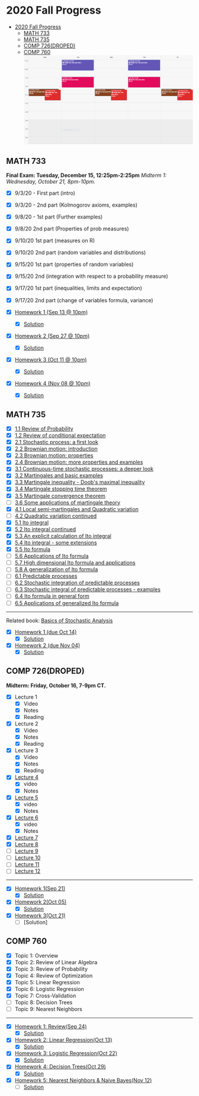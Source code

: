 # 2020 Fall Progress

- [2020 Fall Progress](#2020-fall-progress)
  - [MATH 733](#math-733)
  - [MATH 735](#math-735)
  - [COMP 726(DROPED)](#comp-726droped)
  - [COMP 760](#comp-760)
![Schedule](Schedule.PNG)

## MATH 733

**Final Exam: Tuesday, December 15, 12:25pm-2:25pm**
*Midterm 1: Wednesday, October 21, 8pm-10pm.*

- [x] 9/3/20 - First part (intro)
- [x] 9/3/20 - 2nd part (Kolmogorov axioms, examples)
- [x] 9/8/20 - 1st part (Further examples)
- [x] 9/8/20 2nd part (Properties of prob measures)
- [x] 9/10/20 1st part (measures on R)
- [x] 9/10/20 2nd part (random variables and distributions)
- [x] 9/15/20 1st part (properties of random variables)
- [x] 9/15/20 2nd (integration with respect to a probability measure)
- [x] 9/17/20 1st part (inequalities, limits and expectation)
- [x] 9/17/20 2nd part (change of variables formula, variance)

- [x] [Homework 1 (Sep 13 @ 10pm)](/MATH733/Homework1/hw_1.pdf)
  - [x] [Solution](/MATH733/Homework1/solution_1.pdf)
- [x] [Homework 2 (Sep 27 @ 10pm)](/MATH733/Homework2/hw_2.pdf)
  - [x] [Solution](/MATH733/Homework2/solution_2.pdf)
- [x] [Homework 3 (Oct 11 @ 10pm)](/MATH733/Homework3/hw_3.pdf)
  - [x] [Solution](/MATH733/Homework3/solution_3.pdf)
- [x] [Homework 4 (Nov 08 @ 10pm)](/MATH733/Homework4/hw_4.pdf)
  - [x] [Solution](/MATH733/Homework4/solution_4.pdf)

## MATH 735

- [x] [1.1 Review of Probability](/MATH735/1-01%20Review%20of%20Probability.pdf)
- [x] [1.2 Review of conditional expectation](/MATH735/1-01%20Review%20of%20conditional%20expectation.pdf)
- [x] [2.1 Stochastic process: a first look](/MATH735/2-01%20Stochastic%20Processes.pdf)
- [x] [2.2 Brownian motion: introduction](/MATH735/2-02%20Brownian%20motion.pdf)
- [x] [2.3 Brownian motion: properties](/MATH735/2-03%20Brownian%20motion%20-%20properties.pdf)
- [x] [2.4 Brownian motion: more properties and examples](/MATH735/2-04%20Brownian%20motion%20-%20more%20examples.pdf)
- [x] [3.1 Continuous-time stochastic processes: a deeper look](/MATH735/3-01%20A%20deeper%20look%20at%20continuous%20time%20stochastic%20processes.pdf)
- [x] [3.2 Martingales and basic examples](/MATH735/3-02%20Martingale%20theory%20and%20basic%20examples.pdf)
- [x] [3.3 Martingale inequality - Doob's maximal inequality](/MATH735/3-03%20Martingale%20inequality%20(Doob%20max%20inequality).pdf)
- [x] [3.4 Martingale stopping time theorem](/MATH735/3-04%20Martingale%20stopping%20time%20theorem.pdf)
- [x] [3.5 Martingale convergence theorem](/MATH735/3-05%20Martingale%20convergence%20theorem.pdf)
- [ ] [3.6 Some applications of martingale theory](/MATH735/3-06%20Some%20applications%20of%20martingale%20theory.pdf)
- [x] [4.1 Local semi-martingales and Quadratic variation](/MATH735/4-01%20Local%20_%20semi-martingales%20and%20Quadratic%20variation.pdf)
- [ ] [4.2 Quadratic variation continued](/MATH735/4-02%20Quadratic%20variation%20continued.pdf)
- [x] [5.1 Ito integral](/MATH735/5-01%20Ito%20integral.pdf)
- [x] [5.2 Ito integral continued](/MATH735/5-02%20Ito%20integral%20continued.pdf)
- [x] [5.3 An explicit calculation of Ito integral](/MATH735/5-03%20An%20explicit%20calculation%20of%20Ito%20integral.pdf)
- [x] [5.4 Ito integral - some extensions](/MATH735/5-04%20Ito%20integral%20-%20some%20extensions.pdf)
- [x] [5.5 Ito formula](/MATH735/5-05%20Ito%20formula.pdf)
- [ ] [5.6 Applications of Ito formula](/MATH735/5-06%20Applications%20of%20Ito%20formula.pdf)
- [ ] [5.7 High dimensional Ito formula and applications](/MATH735/5-07%20High%20dimensional%20Ito%20formula%20and%20applications.pdf)
- [ ] [5.8 A generalization of Ito formula](/MATH735/5-08%20A%20generalization%20of%20Ito%20formula.pdf)
- [ ] [6.1 Predictable processes](/MATH735/6-01%20Predictable%20processes.pdf)
- [ ] [6.2 Stochastic integration of predictable processes](/MATH735/6-02%20Stochastic%20integration%20of%20predictable%20processes.pdf)
- [ ] [6.3 Stochastic integral of predictable processes - examples](/MATH735/6-03%20Stochastic%20integral%20of%20predictable%20processes%20-%20examples.pdf)
- [ ] [6.4 Ito formula in general form](/MATH735/6-04%20Ito%20formula%20in%20general%20form.pdf)
- [ ] [6.5 Applications of generalized Ito formula](/MATH735/6-05%20Applications%20of%20generalized%20Ito%20formula.pdf)

- - - -

Related book: [Basics of Stochastic Analysis](/MATH735/Textbooks/Basics%20of%20Stochastic%20Analysis.pdf)

- [x] [Homework 1 (due Oct 14)](/MATH735/Homework1)
  - [x] [Solution](/MATH735/Homework1/solution_1.pdf)
- [x] [Homework 2 (due Nov 04)](/MATH735/Homework2)
  - [x] [Solution](/MATH735/Homework2/solution_2.pdf)

## COMP 726(DROPED)

**Midterm: Friday, October 16, 7-9pm CT.**

- [x] Lecture 1
  - [x] Video
  - [x] Notes
  - [x] Reading
- [x] Lecture 2
  - [x] Video
  - [x] Notes
  - [x] Reading
- [x] Lecture 3
  - [x] Video
  - [x] Notes
  - [x] Reading
- [x] [Lecture 4](/COMP726/Handwritten%20notes/CS%20726%20Lecture%203%20&%204.pdf)
  - [x] video
  - [x] Notes
- [x] [Lecture 5](/COMP726/Handwritten%20notes/CS%20726_%20Lecture%205.pdf)
  - [x] video
  - [x] Notes
- [x] [Lecture 6](/COMP726/Handwritten%20notes/CS%20726_%20Lecture%205%20&%206.pdf)
  - [x] video
  - [x] Notes
- [x] [Lecture 7](/COMP726/Handwritten%20notes/CS%20726%20Lecture%207.pdf)
- [x] [Lecture 8](/COMP726/Handwritten%20notes/CS%20726%20Lecture%207%20%26%208.pdf)
- [ ] [Lecture 9](/COMP726/Handwritten%20notes/CS%20726%20Lecture%209%20%26%2010-1.pdf)
- [ ] [Lecture 10](/COMP726/Handwritten%20notes/CS%20726%20Lecture%209%20%26%2010-1.pdf)
- [ ] [Lecture 11](/COMP726/Handwritten%20notes/CS%20726%20Lecture%2011.pdf)
- [ ] [Lecture 12](/COMP726/Handwritten%20notes/CS%20726%20Lecture%2012.pdf)

- - - -

- [x] [Homework 1(Sep 21)](/COMP726/Homework1/CS_726_HW_1_Fall_2020.pdf)
  - [x] [Solution](/COMP726/Homework1/solution_1.pdf)
- [x] [Homework 2(Oct 05)](/COMP726/Homework2/CS_726_HW_2_Fall_2020.pdf)
  - [x] [Solution](/COMP726/Homework2/solution_2.pdf)
- [x] [Homework 3(Oct 21)](/COMP726/Homework3/CS_726_HW_3_F20.pdf)
  - [ ] [Solution]

## COMP 760

- [x] Topic 1: Overview
- [x] Topic 2: Review of Linear Algebra
- [x] Topic 3: Review of Probability
- [x] Topic 4: Review of Optimization
- [x] Topic 5: Linear Regression
- [x] Topic 6: Logistic Regression
- [x] Topic 7: Cross-Validation
- [ ] Topic 8: Decision Trees
- [ ] Topic 9: Nearest Neighbors

- - - -

- [x] [Homework 1: Review(Sep 24)](/COMP760/Homework1/CS760_hw1_Review.pdf)
  - [x] [Solution](/COMP760/Homework1/solution_1.pdf)
- [x] [Homework 2: Linear Regression(Oct 13)](/COMP760/Homework2/CS760_hw2_LinReg.pdf)
  - [x] [Solution](/COMP760/Homework2/solution_2.pdf)
- [x] [Homework 3: Logistic Regression(Oct 22)](/COMP760/Homework3)
  - [x] [Solution](/COMP760/Homework3/solution_3.pdf)
- [x] [Homework 4: Decision Trees(Oct 29)](/COMP760/Homework4)
  - [x] [Solution](/COMP760/Homework4/solution_4.pdf)
- [x] [Homework 5: Nearest Neighbors & Naive Bayes(Nov 12)](/COMP760/Homework5)
  - [ ] [Solution](/COMP760/Homework5/solution_5.pdf)